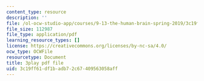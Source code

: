 ```yaml
---
content_type: resource
description: ''
file: /ol-ocw-studio-app/courses/9-13-the-human-brain-spring-2019/3c19ff61df1badb72c67409563058aff_otriwYhNtm0.pdf
file_size: 112987
file_type: application/pdf
learning_resource_types: []
license: https://creativecommons.org/licenses/by-nc-sa/4.0/
ocw_type: OCWFile
resourcetype: Document
title: 3play pdf file
uid: 3c19ff61-df1b-adb7-2c67-409563058aff
---
```

